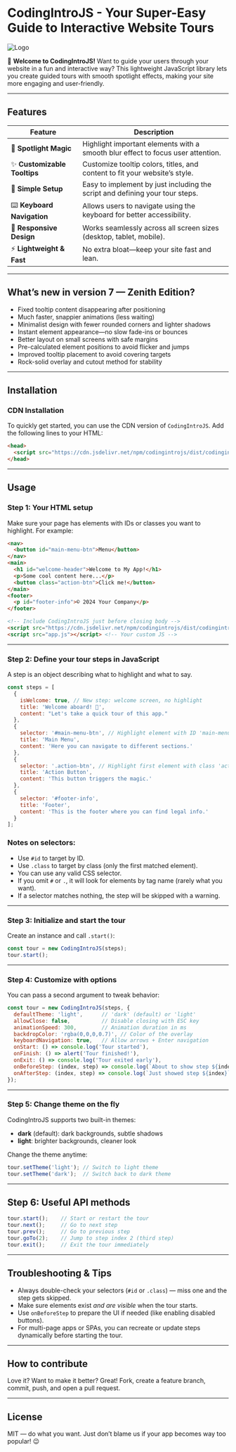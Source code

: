 # CodingIntroJS - Your Super-Easy Guide to Interactive Website Tours

![Logo](https://i.ibb.co/d8gtfNP/image.png)

👋 **Welcome to CodingIntroJS!** Want to guide your users through your website in a fun and interactive way? This lightweight JavaScript library lets you create guided tours with smooth spotlight effects, making your site more engaging and user-friendly.

---

## Features

| Feature               | Description                                                                 |
|-----------------------|-----------------------------------------------------------------------------|
| 🎯 **Spotlight Magic** | Highlight important elements with a smooth blur effect to focus user attention.|
| ✨ **Customizable Tooltips** | Customize tooltip colors, titles, and content to fit your website’s style.  |
| 🚀 **Simple Setup**    | Easy to implement by just including the script and defining your tour steps.|
| ⌨️ **Keyboard Navigation** | Allows users to navigate using the keyboard for better accessibility.      |
| 📱 **Responsive Design**  | Works seamlessly across all screen sizes (desktop, tablet, mobile).        |
| ⚡ **Lightweight & Fast** | No extra bloat—keep your site fast and lean.                                |

---

## What’s new in version 7 — Zenith Edition?

* Fixed tooltip content disappearing after positioning
* Much faster, snappier animations (less waiting)
* Minimalist design with fewer rounded corners and lighter shadows
* Instant element appearance—no slow fade-ins or bounces
* Better layout on small screens with safe margins
* Pre-calculated element positions to avoid flicker and jumps
* Improved tooltip placement to avoid covering targets
* Rock-solid overlay and cutout method for stability

---

## Installation

### CDN Installation

To quickly get started, you can use the CDN version of `CodingIntroJS`. Add the following lines to your HTML:

```html
<head>
  <script src="https://cdn.jsdelivr.net/npm/codingintrojs/dist/codingintrojs.min.js"></script>
</head>
```

---

## Usage

### Step 1: Your HTML setup

Make sure your page has elements with IDs or classes you want to highlight. For example:

```html
<nav>
  <button id="main-menu-btn">Menu</button>
</nav>
<main>
  <h1 id="welcome-header">Welcome to My App!</h1>
  <p>Some cool content here...</p>
  <button class="action-btn">Click me!</button>
</main>
<footer>
  <p id="footer-info">© 2024 Your Company</p>
</footer>

<!-- Include CodingIntroJS just before closing body -->
<script src="https://cdn.jsdelivr.net/npm/codingintrojs/dist/codingintrojs.min.js"></script>
<script src="app.js"></script> <!-- Your custom JS -->
```

---

### Step 2: Define your tour steps in JavaScript

A step is an object describing what to highlight and what to say.

```js
const steps = [
  {
    isWelcome: true, // New step: welcome screen, no highlight
    title: 'Welcome aboard! 🚀',
    content: "Let's take a quick tour of this app."
  },
  {
    selector: '#main-menu-btn', // Highlight element with ID 'main-menu-btn'
    title: 'Main Menu',
    content: 'Here you can navigate to different sections.'
  },
  {
    selector: '.action-btn', // Highlight first element with class 'action-btn'
    title: 'Action Button',
    content: 'This button triggers the magic.'
  },
  {
    selector: '#footer-info',
    title: 'Footer',
    content: 'This is the footer where you can find legal info.'
  }
];
```

### Notes on selectors:

* Use `#id` to target by ID.
* Use `.class` to target by class (only the first matched element).
* You can use any valid CSS selector.
* If you omit `#` or `.`, it will look for elements by tag name (rarely what you want).
* If a selector matches nothing, the step will be skipped with a warning.

---

### Step 3: Initialize and start the tour

Create an instance and call `.start()`:

```js
const tour = new CodingIntroJS(steps);
tour.start();
```

---

### Step 4: Customize with options

You can pass a second argument to tweak behavior:

```js
const tour = new CodingIntroJS(steps, {
  defaultTheme: 'light',      // 'dark' (default) or 'light'
  allowClose: false,          // Disable closing with ESC key
  animationSpeed: 300,        // Animation duration in ms
  backdropColor: 'rgba(0,0,0,0.7)', // Color of the overlay
  keyboardNavigation: true,   // Allow arrows + Enter navigation
  onStart: () => console.log('Tour started'),
  onFinish: () => alert('Tour finished!'),
  onExit: () => console.log('Tour exited early'),
  onBeforeStep: (index, step) => console.log(`About to show step ${index}`),
  onAfterStep: (index, step) => console.log(`Just showed step ${index}`)
});
```

---

### Step 5: Change theme on the fly

CodingIntroJS supports two built-in themes:

* **dark** (default): dark backgrounds, subtle shadows
* **light**: brighter backgrounds, cleaner look

Change the theme anytime:

```js
tour.setTheme('light'); // Switch to light theme
tour.setTheme('dark');  // Switch back to dark theme
```

---

## Step 6: Useful API methods

```js
tour.start();    // Start or restart the tour
tour.next();     // Go to next step
tour.prev();     // Go to previous step
tour.goTo(2);    // Jump to step index 2 (third step)
tour.exit();     // Exit the tour immediately
```

---


## Troubleshooting & Tips

* Always double-check your selectors (`#id` or `.class`) — miss one and the step gets skipped.
* Make sure elements exist *and are visible* when the tour starts.
* Use `onBeforeStep` to prepare the UI if needed (like enabling disabled buttons).
* For multi-page apps or SPAs, you can recreate or update steps dynamically before starting the tour.

---

## How to contribute

Love it? Want to make it better? Great! Fork, create a feature branch, commit, push, and open a pull request.

---

## License

MIT — do what you want. Just don’t blame us if your app becomes way too popular! 😉
